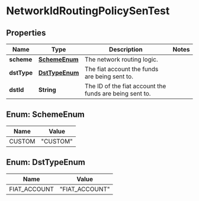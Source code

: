

# NetworkIdRoutingPolicySenTest


## Properties

| Name | Type | Description | Notes |
|------------ | ------------- | ------------- | -------------|
|**scheme** | [**SchemeEnum**](#SchemeEnum) | The network routing logic. |  |
|**dstType** | [**DstTypeEnum**](#DstTypeEnum) | The fiat account the funds are being sent to. |  |
|**dstId** | **String** | The ID of the fiat account the funds are being sent to. |  |



## Enum: SchemeEnum

| Name | Value |
|---- | -----|
| CUSTOM | &quot;CUSTOM&quot; |



## Enum: DstTypeEnum

| Name | Value |
|---- | -----|
| FIAT_ACCOUNT | &quot;FIAT_ACCOUNT&quot; |



